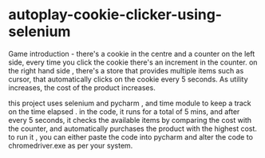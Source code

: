# autoplay-cookie-clicker-using-selenium

Game introduction - there's a cookie in the centre and a counter on the left side, every time you click the cookie there's an increment in the counter.
on the right hand side , there's a store that provides multiple items such as cursor, that automatically clicks on the cookie every 5 seconds. As utility increases, the cost of the product increases.

this project uses selenium and pycharm , and time module to keep a track on the time elapsed .
in the code, it runs for a total of 5 mins, and after every 5 seconds, it checks the available items by comparing the cost with the counter, and automatically purchases the product with the highest cost.
to run it , you can either paste the code into pycharm and alter the code to chromedriver.exe as per your system. 

